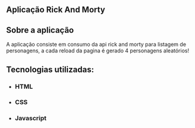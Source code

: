## Aplicação Rick And Morty


## Sobre a aplicação

A aplicação consiste em consumo da api rick and morty para listagem de personagens, a cada reload da pagina é gerado 4 personagens aleatórios!

## Tecnologias utilizadas:

- ### HTML
- ### CSS
- ### Javascript
